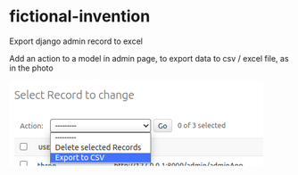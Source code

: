 # fictional-invention
Export django admin record to excel

Add an action to a model in admin page, to export data to csv / excel file, as in the photo 

![Example image](image.png)

